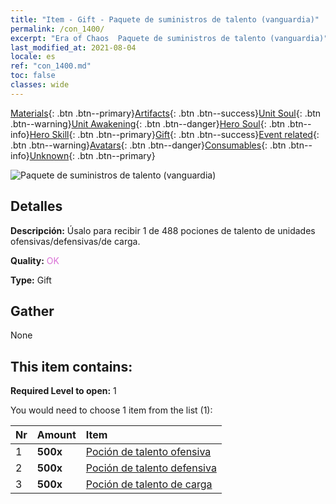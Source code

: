 ```yaml
---
title: "Item - Gift - Paquete de suministros de talento (vanguardia)"
permalink: /con_1400/
excerpt: "Era of Chaos  Paquete de suministros de talento (vanguardia)"
last_modified_at: 2021-08-04
locale: es
ref: "con_1400.md"
toc: false
classes: wide
---
```

 [Materials](/ItemsES/){: .btn .btn--primary}[Artifacts](/ItemsES/Artifacts/){: .btn .btn--success}[Unit Soul](/ItemsES/UnitSoul/){: .btn .btn--warning}[Unit Awakening](/ItemsES/UnitAwakening/){: .btn .btn--danger}[Hero Soul](/ItemsES/HeroSoul/){: .btn .btn--info}[Hero Skill](/ItemsES/HeroSkill/){: .btn .btn--primary}[Gift](/ItemsES/Gift/){: .btn .btn--success}[Event related](/ItemsES/Events/){: .btn .btn--warning}[Avatars](/ItemsES/Avatars/){: .btn .btn--danger}[Consumables](/ItemsES/Consumables/){: .btn .btn--info}[Unknown](/ItemsES/Unknown/){: .btn .btn--primary}

 ![Paquete de suministros de talento (vanguardia)](/images/t/i_907014.png)

## Detalles
 **Descripción:** Úsalo para recibir 1 de 488 pociones de talento de unidades ofensivas/defensivas/de carga.

 **Quality:** <span style="color: #DA70D6">OK</span>

 **Type:** Gift

## Gather

  None

## This item contains:

 **Required Level to open:** 1

 You would need to choose 1 item from the list (1):

  | Nr | Amount |     Item    |
  |:---|:-------|:------------|
  | 1 |  **500x** | [Poción de talento ofensiva](/ItemsES/con_786/) |  | 
  | 2 |  **500x** | [Poción de talento defensiva](/ItemsES/con_787/) |  | 
  | 3 |  **500x** | [Poción de talento de carga](/ItemsES/con_788/) |  | 
